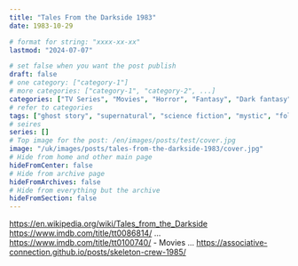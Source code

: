 ```yaml
---
title: "Tales From the Darkside 1983"
date: 1983-10-29

# format for string: "xxxx-xx-xx"
lastmod: "2024-07-07"

# set false when you want the post publish
draft: false
# one category: ["category-1"]
# more categories: ["category-1", "category-2", ...]
categories: ["TV Series", "Movies", "Horror", "Fantasy", "Dark fantasy", "Sci-fi", "Comedy"]
# refer to categories
tags: ["ghost story", "supernatural", "science fiction", "mystic", "folklore", "urban legend"]
# seires
series: []
# Top image for the post: /en/images/posts/test/cover.jpg
image: "/uk/images/posts/tales-from-the-darkside-1983/cover.jpg"
# Hide from home and other main page
hideFromCenter: false
# Hide from archive page
hideFromArchives: false
# Hide from everything but the archive
hideFromSection: false
---
```

https://en.wikipedia.org/wiki/Tales_from_the_Darkside
https://www.imdb.com/title/tt0086814/
...
https://www.imdb.com/title/tt0100740/ - Movies
...
https://associative-connection.github.io/posts/skeleton-crew-1985/
<!--more-->